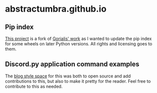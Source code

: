 # abstractumbra.github.io

## Pip index

[This project](pip) is a fork of [Gorialis' work](https://github.com/Gorialis/gorialis.github.io) as I wanted to update the pip index for some wheels on later Python versions.
All rights and licensing goes to them.

## Discord.py application command examples

The [blog style space](dpy) for this was both to open source and add contributions to this, but also to make it pretty for the reader.
Feel free to contribute to this as needed.
